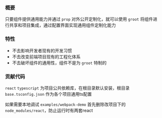 ### 概要

只要组件提供通用能力并通过 `prop` 对外公开定制化，就可以使用 `groot` 将组件进行共享和项目集成，通过配置界面实现通用组件定制化能力

### 特性
- 不去影响开发者现有的开发习惯
- 不去改变前端项目现有的工程化体系
- 不去破坏组件的通用性，组件不是为 `groot` 特制的

### 贡献代码
`react` `typescript` 为项目公共依赖库，在根目录默认安装，根目录 `base.tsconfig.json` 作为各个项目通用ts配置

如果需要本地调试 `examples/webpack-demo` 首先删除改项目下的 `node_modules/react`，防止运行时有两套react